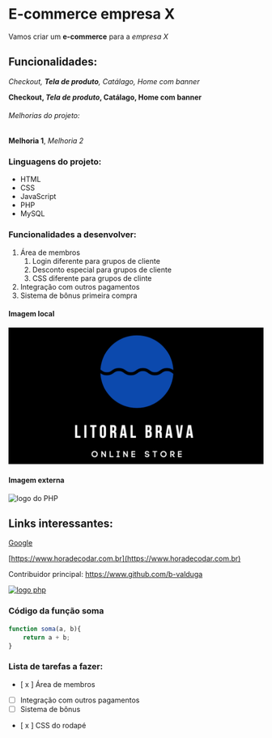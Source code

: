 # E-commerce empresa X

Vamos criar um **e-commerce** para a *empresa X* 

## Funcionalidades:

_Checkout, **Tela de produto**, Catálago, Home com banner_

**Checkout, _Tela de produto_, Catálago, Home com banner**

###### Melhorias do projeto: 

__Melhoria 1__, _Melhoria 2_

### Linguagens do projeto: 

* HTML
* CSS
* JavaScript
* PHP
* MySQL

### Funcionalidades a desenvolver:

1. Área de membros
    1. Login diferente para grupos de cliente
    2. Desconto especial para grupos de cliente
    3. CSS diferente para grupos de clinte
2. Integração com outros pagamentos
3. Sistema de bônus primeira compra

#### Imagem local

![Logo loja](img/logo%20litoralbrava.jpg)

#### Imagem externa

![logo do PHP](https://upload.wikimedia.org/wikipedia/commons/2/27/PHP-logo.svg)

## Links interessantes:

[Google](https://www.google.com)

[https://www.horadecodar.com.br](https://www.horadecodar.com.br)

Contribuidor principal: https://www.github.com/b-valduga

[![logo php](https://upload.wikimedia.org/wikipedia/commons/2/27/PHP-logo.svg)](https://www.github.com/b-valduga)

### Código da função soma

```javascript
function soma(a, b){
    return a + b;
}
```

### Lista de tarefas a fazer:

- [ x ] Área de membros
- [  ] Integração com outros pagamentos
- [  ] Sistema de bônus
- [ x ] CSS do rodapé